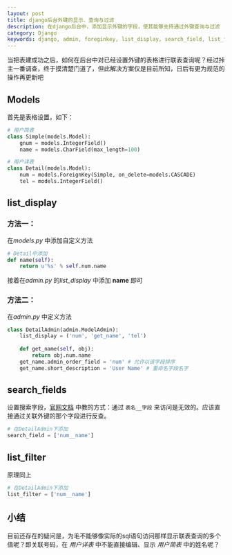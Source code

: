 ```yaml
---
layout: post
title: django后台外键的显示、查询与过滤
description: 在django后台中，添加显示外键的字段，使其能够支持通过外键查询与过滤
category: Django
keywords: django, admin, foreginkey, list_display, search_field, list_filter
---
```


当把表建成功之后，如何在后台中对已经设置外键的表格进行联表查询呢？经过挊主一番调查，终于摸清楚门道了，但此解决方案仅是目前所知，日后有更为规范的操作再更新吧

<!-- more -->

## Models

首先是表格设置，如下： 

```python
# 用户简表
class Simple(models.Model):
    gnum = models.IntegerField()
    name = models.CharField(max_length=100)

# 用户详表
class Detail(models.Model):
    num = models.ForeignKey(Simple, on_delete=models.CASCADE)
    tel = models.IntegerField()
```

## list_display

### 方法一：

在*models.py* 中添加自定义方法

```python
# Detail中添加
def name(self):
    return u'%s' % self.num.name
```

接着在*admin.py* 的*list_display* 中添加 **name**  即可

### 方法二：

在*admin.py* 中定义方法

```python
class DetailAdmin(admin.ModelAdmin):
    list_display = ('num', 'get_name', 'tel')
    
    def get_name(self, obj):
        return obj.num.name
    get_name.admin_order_field = 'num' # 允许以该字段排序
    get_name.short_description = 'User Name' # 重命名字段名字
```

## search_fields

设置搜索字段，[官网文档](https://docs.djangoproject.com/en/dev/ref/contrib/admin/#django.contrib.admin.ModelAdmin.search_fields) 中教的方式：通过 `表名__字段` 来访问是无效的。应该直接通过关联外键的那个字段进行反查。

```python
# 在DetailAdmin下添加
search_field = ['num__name']
```

## list_filter

原理同上

```python
# 在DetailAdmin下添加
list_filter = ['num__name']
```

## 小结

目前还存在的疑问是，为毛不能够像实际的sql语句访问那样显示联表查询的多个值呢？即关联号码，在 *用户详表* 中不能直接编辑、显示 *用户简表* 中的姓名呢？